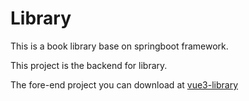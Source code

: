 # Library

This is a book library base on springboot framework.

This project is the backend for library.

The fore-end project you can download at [vue3-library](https://github.com/blackgaryc/vue3-library)